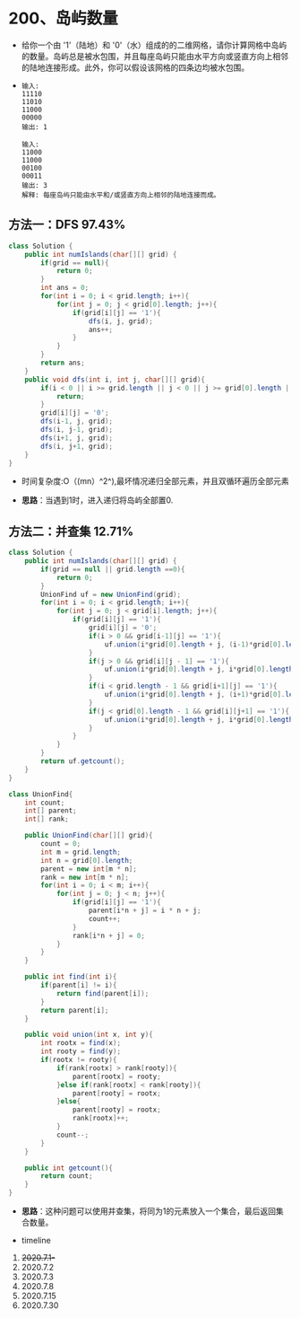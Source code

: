 # 200、岛屿数量

- 给你一个由 '1'（陆地）和 '0'（水）组成的的二维网格，请你计算网格中岛屿的数量。岛屿总是被水包围，并且每座岛屿只能由水平方向或竖直方向上相邻的陆地连接形成。此外，你可以假设该网格的四条边均被水包围。

- ```
  输入:
  11110
  11010
  11000
  00000
  输出: 1
  
  输入:
  11000
  11000
  00100
  00011
  输出: 3
  解释: 每座岛屿只能由水平和/或竖直方向上相邻的陆地连接而成。
  ```

## 方法一：DFS   97.43%

```java
class Solution {
    public int numIslands(char[][] grid) {
        if(grid == null){
            return 0;
        }
        int ans = 0;
        for(int i = 0; i < grid.length; i++){
            for(int j = 0; j < grid[0].length; j++){
                if(grid[i][j] == '1'){
                    dfs(i, j, grid);
                    ans++;
                }
            }
        }
        return ans;
    }
    public void dfs(int i, int j, char[][] grid){
        if(i < 0 || i >= grid.length || j < 0 || j >= grid[0].length || grid[i][j] == '0'){
            return;
        }
        grid[i][j] = '0';
        dfs(i-1, j, grid);
        dfs(i, j-1, grid);
        dfs(i+1, j, grid);
        dfs(i, j+1, grid);
    }
}
```

- 时间复杂度:O（(mn）^2^),最坏情况递归全部元素，并且双循环遍历全部元素

- **思路**：当遇到1时，进入递归将岛屿全部置0.



## 方法二：并查集 12.71%

```java
class Solution {
    public int numIslands(char[][] grid) {
        if(grid == null || grid.length ==0){
            return 0;
        }
        UnionFind uf = new UnionFind(grid);
        for(int i = 0; i < grid.length; i++){
            for(int j = 0; j < grid[i].length; j++){
                if(grid[i][j] == '1'){
                    grid[i][j] = '0';
                    if(i > 0 && grid[i-1][j] == '1'){
                        uf.union(i*grid[0].length + j, (i-1)*grid[0].length + j);
                    }
                    if(j > 0 && grid[i][j - 1] == '1'){
                        uf.union(i*grid[0].length + j, i*grid[0].length + j - 1);
                    }
                    if(i < grid.length - 1 && grid[i+1][j] == '1'){
                        uf.union(i*grid[0].length + j, (i+1)*grid[0].length + j);
                    }
                    if(j < grid[0].length - 1 && grid[i][j+1] == '1'){
                        uf.union(i*grid[0].length + j, i*grid[0].length + j + 1);
                    }
                }
            }
        }
        return uf.getcount();
    }
}

class UnionFind{
    int count;
    int[] parent;
    int[] rank;

    public UnionFind(char[][] grid){
        count = 0;
        int m = grid.length;
        int n = grid[0].length;
        parent = new int[m * n];
        rank = new int[m * n];
        for(int i = 0; i < m; i++){
            for(int j = 0; j < n; j++){
                if(grid[i][j] == '1'){
                    parent[i*n + j] = i * n + j;
                    count++;
                }
                rank[i*n + j] = 0;
            }
        }
    }

    public int find(int i){
        if(parent[i] != i){
            return find(parent[i]);
        }
        return parent[i];
    }

    public void union(int x, int y){
        int rootx = find(x);
        int rooty = find(y);
        if(rootx != rooty){
            if(rank[rootx] > rank[rooty]){
                parent[rootx] = rooty;
            }else if(rank[rootx] < rank[rooty]){
                parent[rooty] = rootx;
            }else{
                parent[rooty] = rootx;
                rank[rootx]++;
            }
            count--;
        }
    }

    public int getcount(){
        return count;
    }
}
```

- **思路**：这种问题可以使用并查集，将同为1的元素放入一个集合，最后返回集合数量。



- timeline

1. ~~2020.7.1-~~
2. 2020.7.2
3. 2020.7.3
4. 2020.7.8
5. 2020.7.15
6. 2020.7.30